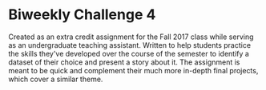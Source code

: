 # Biweekly Challenge 4

Created as an extra credit assignment for the Fall 2017 class while serving as an undergraduate teaching assistant. Written to help students practice the skills they've developed over the course of the semester to identify a dataset of their choice and present a story about it. The assignment is meant to be quick and complement their much more in-depth final projects, which cover a similar theme.
